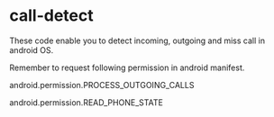 # call-detect

These code enable you to detect incoming, outgoing and miss call in android OS.

Remember to request following permission in android manifest.

android.permission.PROCESS_OUTGOING_CALLS

android.permission.READ_PHONE_STATE
